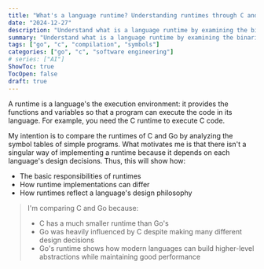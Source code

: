 ```yaml
---
title: "What's a language runtime? Understanding runtimes through C and Go."
date: "2024-12-27"
description: "Understand what is a language runtime by examining the binaries of simple C and Go programs."
summary: "Understand what is a language runtime by examining the binaries of simple C and Go programs."
tags: ["go", "c", "compilation", "symbols"]
categories: ["go", "c", "software engineering"]
# series: ["AI"]
ShowToc: true
TocOpen: false
draft: true
---
```


A runtime is a language's the execution environment: it provides the functions and variables so that a program can execute the code in its language. For example, you need the C runtime to execute C code.

My intention is to compare the runtimes of C and Go by analyzing the symbol tables of simple programs. What motivates me is that there isn't a singular way of implementing a runtime because it depends on each language's design decisions. Thus, this will show how:

- The basic responsibilities of runtimes
- How runtime implementations can differ
- How runtimes reflect a language's design philosophy

> I'm comparing C and Go because:
>
> - C has a much smaller runtime than Go's
> - Go was heavily influenced by C despite making many different design decisions
> - Go's runtime shows how modern languages can build higher-level abstractions while maintaining good performance
